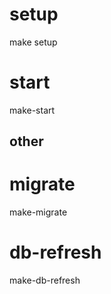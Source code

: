 # setup

make setup

# start

make-start


## other

# migrate

make-migrate


# db-refresh

make-db-refresh

